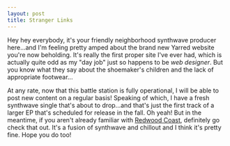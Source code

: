 ```yaml
---
layout: post
title: Stranger Links
---
```


Hey hey everybody, it's your friendly neighborhood synthwave producer here...and I'm feeling pretty amped about the brand new Yarred website you're now beholding. It's really the first proper site I've ever had, which is actually quite odd as my "day job" just so happens to be _web designer_. But you know what they say about the shoemaker's children and the lack of appropriate footwear...

<!--more-->
At any rate, now that this battle station is fully operational, I will be able to post new content on a regular basis! Speaking of which, I have a fresh synthwave single that's about to drop...and that's just the first track of a larger EP that's scheduled for release in the fall. Oh yeah! But in the meantime, if you aren't already familiar with [Redwood Coast](/music), definitely go check that out. It's a fusion of synthwave and chillout and I think it's pretty fine. Hope you do too!
